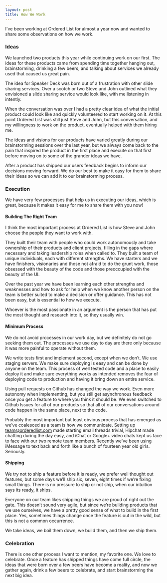 ```yaml
---
layout: post
title: How We Work
---
```


I've been working at Ordered List for almost a year now and wanted to
share some observations on how we work.

### Ideas

We launched two products this year while continuing work on our first.
The ideas for these products came from spending time together hanging
out, brainstorming, drinking a few beers, and talking about services we
already used that caused us great pain.

The idea for Speaker Deck was born out of a frustration with other slide
sharing services. Over a scotch or two Steve and John outlined what they
envisioned a slide sharing service would look like, with me listening in
intently.

When the conversation was over I had a pretty clear idea of what the
initial product could look like and quickly volunteered to start working
on it. At this point Ordered List was still just Steve and John, but
this conversation, and my willingness to work on the product, eventually
helped with them hiring me.

The ideas and visions for our products have varied greatly during our
brainstorming sessions over the last year, but we always come back to
the pain that inspired the product in the first place and execute on
that first before moving on to some of the grander ideas we have.

After a product has shipped our users feedback begins to inform our
decisions moving forward. We do our best to make it easy for them to
share their ideas so we can add it to our brainstorming process.

### Execution

We have very few processes that help us in executing our ideas, which is
great, because it makes it easy for me to share them with you now!

#### Building The Right Team

I think the most important process at Ordered List is how Steve and John
choose the people they want to work with.

They built their team with people who could work autonomously and take
ownership of their products and client projects, filling in the gaps
where necessary and taking leadership roles when called to. They built a
team of unique individuals, each with different strengths. We have
starters and we have finishers, visionaries and those not afraid to do
the grunt work, those obsessed with the beauty of the code and those
preoccupied with the beauty of the UI.

Over the past year we have been learning each other strengths and
weaknesses and how to ask for help when we know another person on the
team is better suited to make a decision or offer guidance. This has not
been easy, but is essential to how we execute.

Whoever is the most passionate in an argument is the person that has put
the most thought and research into it, so they usually win.

#### Minimum Process

We do not avoid processes in our work day, but we definitely do not go
seeking them out. The processes we use day to day are there only because
it was more painful to operate without them.

We write tests first and implement second, except when we don’t. We use
staging servers. We make sure deploying is easy and can be done by
anyone on the team. This process of well tested code and a place to
easily deploy it and make sure everything works as intended removes the
fear of deploying code to production and having it bring down an entire
service.

Using pull requests on Github has changed the way we work. Even more
autonomy when implementing, but you still get asynchronous feedback once
you get a feature to where you think it should be. We even switched to
Github Issues for all of our products so that all of our conversations
around code happen in the same place, next to the code.

Probably the most important but least obvious process that has emerged
as we’ve coalesced as a team is how we communicate. Setting up
team@orderedlist.com made starting email threads trivial, Hipchat made
chatting during the day easy, and iChat or Google+ video chats kept us
face to face with our two remote team members. Recently we’ve been using
iMessage to text back and forth like a bunch of fourteen year old girls.
Seriously.

#### Shipping

We try not to ship a feature before it is ready, we prefer well thought
out features, but some days we’ll ship six, seven, eight times if we’re
fixing small things. There is no pressure to ship or not ship, when our
intuition says its ready, it ships.

Everyone on our team likes shipping things we are proud of right out the
gate. This doesn’t sound very agile, but since we’re building products
that we use ourselves, we have a pretty good sense of what to build in
the first place. Yes, sometimes things change once the feature is out in
the wild, but this is not a common occurrence.

We take ideas, we boil them down, we build them, and then we ship them.

### Celebration

There is one other process I want to mention, my favorite one. We love
to celebrate. Once a feature has shipped things have come full circle,
the ideas that were born over a few beers have become a reality, and now
we gather again, drink a few beers to celebrate, and start brainstorming
the next big idea.
